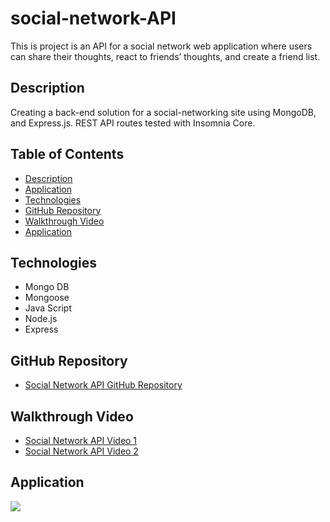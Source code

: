 # social-network-API
This is project is an  API for a social network web application where users can share their thoughts, react to friends’ thoughts, and create a friend list.

## Description 

Creating a back-end solution for a social-networking site using MongoDB, and Express.js. REST API routes tested with Insomnia Core.

## Table of Contents
* [Description](#description)
* [Application](#application)
* [Technologies](#technologies)
* [GitHub Repository](#Github)
* [Walkthrough Video](#Walkthrough)
* [Application](#gif)



## Technologies 

* Mongo DB
* Mongoose
* Java Script
* Node.js
* Express



## GitHub Repository

* [Social Network API GitHub Repository ](https://github.com/mhdavie/team-profile-generator)


## Walkthrough Video

* [Social Network API Video 1](https://watch.screencastify.com/v/6tObqNHWAOKLuyG52gji)
* [Social Network API Video 2](https://watch.screencastify.com/v/VYuzb1dk0oimfLXg4nTP)

## Application 

![](./img/screen.gif)

